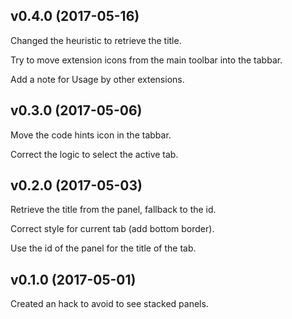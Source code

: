 ## v0.4.0 (2017-05-16)

Changed the heuristic to retrieve the title.

Try to move extension icons from the main toolbar into the tabbar.

Add a note for Usage by other extensions.


## v0.3.0 (2017-05-06)

Move the code hints icon in the tabbar.

Correct the logic to select the active tab.


## v0.2.0 (2017-05-03)

Retrieve the title from the panel, fallback to the id.

Correct style for current tab (add bottom border).

Use the id of the panel for the title of the tab.


## v0.1.0 (2017-05-01)

Created an hack to avoid to see stacked panels.
